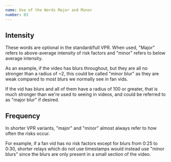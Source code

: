 ```yaml
---
name: Use of the Words Major and Minor
number: 03
---
```


## Intensity

These words are optional in the standard/full VPR. When used, "Major" refers to above-average intensity of risk factors and "minor" refers to below average intensity.

As an example, if the video has blurs throughout, but they are all no stronger than a radius of ~2, this could be called "minor blur" as they are weak compared to most blurs we normally see in fan vids.

If the vid has blurs and all of them have a radius of 100 or greater, that is much stronger than we're used to seeing in videos, and could be referred to as "major blur" if desired.

## Frequency

In shorter VPR variants, "major" and "minor" almost always refer to how often the risks occur.

For example, if a fan vid has no risk factors except for blurs from 0:25 to 0:30, shorter relays which do not use timestamps would instead use "minor blurs" since the blurs are only present in a small section of the video.
